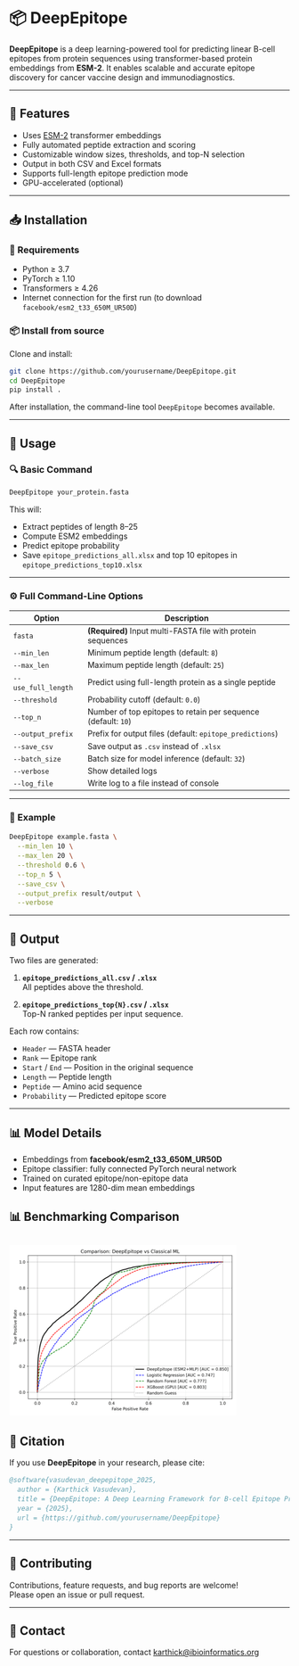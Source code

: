 
# 📦 DeepEpitope

**DeepEpitope** is a deep learning-powered tool for predicting linear B-cell epitopes from protein sequences using transformer-based protein embeddings from **ESM-2**. It enables scalable and accurate epitope discovery for cancer vaccine design and immunodiagnostics.

---

## 🚀 Features

- Uses [ESM-2](https://github.com/facebookresearch/esm) transformer embeddings
- Fully automated peptide extraction and scoring
- Customizable window sizes, thresholds, and top-N selection
- Output in both CSV and Excel formats
- Supports full-length epitope prediction mode
- GPU-accelerated (optional)

---

## 📥 Installation

### 🔧 Requirements

- Python ≥ 3.7
- PyTorch ≥ 1.10
- Transformers ≥ 4.26
- Internet connection for the first run (to download `facebook/esm2_t33_650M_UR50D`)

### 📦 Install from source

Clone and install:

```bash
git clone https://github.com/yourusername/DeepEpitope.git
cd DeepEpitope
pip install .
```

After installation, the command-line tool `DeepEpitope` becomes available.

---

## 🧪 Usage

### 🔍 Basic Command

```bash
DeepEpitope your_protein.fasta
```

This will:
- Extract peptides of length 8–25
- Compute ESM2 embeddings
- Predict epitope probability
- Save `epitope_predictions_all.xlsx` and top 10 epitopes in `epitope_predictions_top10.xlsx`

---

### ⚙️ Full Command-Line Options

| Option | Description |
|--------|-------------|
| `fasta` | **(Required)** Input multi-FASTA file with protein sequences |
| `--min_len` | Minimum peptide length (default: `8`) |
| `--max_len` | Maximum peptide length (default: `25`) |
| `--use_full_length` | Predict using full-length protein as a single peptide |
| `--threshold` | Probability cutoff (default: `0.0`) |
| `--top_n` | Number of top epitopes to retain per sequence (default: `10`) |
| `--output_prefix` | Prefix for output files (default: `epitope_predictions`) |
| `--save_csv` | Save output as `.csv` instead of `.xlsx` |
| `--batch_size` | Batch size for model inference (default: `32`) |
| `--verbose` | Show detailed logs |
| `--log_file` | Write log to a file instead of console |

---

### 🧬 Example

```bash
DeepEpitope example.fasta \
  --min_len 10 \
  --max_len 20 \
  --threshold 0.6 \
  --top_n 5 \
  --save_csv \
  --output_prefix result/output \
  --verbose
```

---

## 📂 Output

Two files are generated:

1. **`epitope_predictions_all.csv` / `.xlsx`**  
   All peptides above the threshold.

2. **`epitope_predictions_top{N}.csv` / `.xlsx`**  
   Top-N ranked peptides per input sequence.

Each row contains:

- `Header` — FASTA header
- `Rank` — Epitope rank
- `Start` / `End` — Position in the original sequence
- `Length` — Peptide length
- `Peptide` — Amino acid sequence
- `Probability` — Predicted epitope score

---

## 📊 Model Details

- Embeddings from **facebook/esm2_t33_650M_UR50D**
- Epitope classifier: fully connected PyTorch neural network
- Trained on curated epitope/non-epitope data
- Input features are 1280-dim mean embeddings
  
## 📊 Benchmarking Comparison
![ROC Comparison](ROC.png)
---

## 🧠 Citation

If you use **DeepEpitope** in your research, please cite:

```bibtex
@software{vasudevan_deepepitope_2025,
  author = {Karthick Vasudevan},
  title = {DeepEpitope: A Deep Learning Framework for B-cell Epitope Prediction Using ESM2},
  year = {2025},
  url = {https://github.com/yourusername/DeepEpitope}
}
```

---

## 🤝 Contributing

Contributions, feature requests, and bug reports are welcome!  
Please open an issue or pull request.

---

## 📧 Contact

For questions or collaboration, contact [karthick@ibioinformatics.org](mailto:your.email@example.com)
